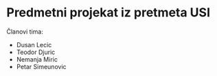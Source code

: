 # Predmetni projekat iz pretmeta USI

Članovi tima:
* Dusan Lecic
* Teodor Djuric
* Nemanja Miric
* Petar Simeunovic
